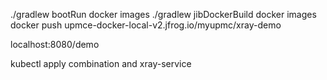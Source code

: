 ./gradlew bootRun
docker images
./gradlew jibDockerBuild
docker images
docker push upmce-docker-local-v2.jfrog.io/myupmc/xray-demo

localhost:8080/demo

kubectl apply combination and xray-service